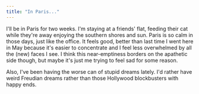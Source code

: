 ```yaml
---
title: "In Paris..."
---
```


I'll be in Paris for two weeks. I'm staying at a friends' flat, feeding their
cat while they're away enjoying the southern shores and sun. Paris is so calm
in those days, just like the office. It feels good, better than last time I
went here in May because it's easier to concentrate and I feel less
overwhelmed by all the (new) faces I see. I think this near-emptiness borders
on the apathetic side though, but maybe it's just me trying to feel sad for
some reason.

Also, I've been having the worse can of stupid dreams lately. I'd rather have
weird Freudian dreams rather than those Hollywood blockbusters with happy
ends.

